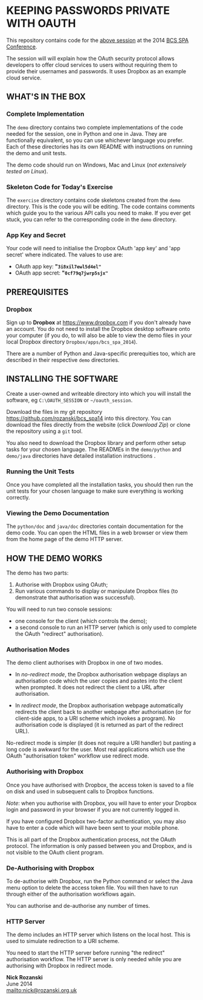# KEEPING PASSWORDS PRIVATE WITH OAUTH
This repository contains code for the [above session](http://spaconference.org/spa2014/sessions/session576.html)
at the 2014 [BCS SPA Conference](http://www.spaconference.org/spa2014/).

The session will will explain how the OAuth security protocol allows
developers to offer cloud services to users without requiring them
to provide their usernames and passwords.
It uses Dropbox as an example cloud service.

## WHAT'S IN THE BOX
### Complete Implementation
The `demo` directory contains two complete implementations of the code needed for the session, one in Python and one in Java.
They are functionally equivalent, so you can use whichever language you prefer.
Each of these directories has its own README with instructions on running the demo and unit tests.

The demo code should run on Windows, Mac and Linux (_not extensively tested on Linux_).

### Skeleton Code for Today's Exercise
The `exercise` directory contains code skeletons created from the `demo` directory.
This is the code you will be editing.
The code contains comments which guide you to the various API calls you need to make.
If you ever get stuck, you can refer to the corresponding code in the `demo` directory.

### App Key and Secret
Your code will need to initialise the Dropbox OAuth 'app key' and 'app secret' where indicated.
The values to use are:

- OAuth app key: __"`3i8xil7ewl5d4el"`__
- OAuth app secret: __"`0cf79q7jwrp5sjx"`__

## PREREQUISITES
### Dropbox
Sign up to **Dropbox** at <https://www.dropbox.com> if you don't already have an account.
You do not need to install the Dropbox desktop software onto your computer
(if you do, to will also be able to view the demo files in your local Dropbox directory `Dropbox/apps/bcs_spa_2014`).

There are a number of Python and Java-specific prerequities too, which are described in their respective `demo` directories.

## INSTALLING THE SOFTWARE
Create a user-owned and writeable directory into which you will install the software,
eg `C:\OAUTH_SESSION` or `~/oauth_session`.

Download the files in my git repository <https://github.com/rozanski/bcs_spa14> into this directory.
You can download the files directly from the website (click _Download Zip_) or clone the repository using a `git` tool.

You also need to download the Dropbox library and perform other setup tasks for your chosen language.
The READMEs in the `demo/python` and `demo/java` directories have detailed installation instructions .

### Running the Unit Tests
Once you have completed all the installation tasks,
you should then run the unit tests for your chosen language to make sure everything is working correctly.

### Viewing the Demo Documentation
The `python/doc` and `java/doc` directories contain documentation for the demo code.
You can open the HTML files in a web browser or view them from the home page of the demo HTTP server.

## HOW THE DEMO WORKS
The demo has two parts:

1. Authorise with Dropbox using OAuth;
1. Run various commands to display or manipulate Dropbox files (to demonstrate that
authorisation was successful).

You will need to run two console sessions:

- one console for the client (which controls the demo);
- a second console to run an HTTP server (which is only used to complete the OAuth "redirect" authorisation).

### Authorisation Modes
The demo client authorises with Dropbox in one of two modes.

- In _no-redirect mode_, the Dropbox authorisation webpage displays an authorisation code
which the user copies and pastes into the client when prompted.
It does not redirect the client to a URL after authorisation.

- In _redirect mode_, the Dropbox authorisation webpage automatically redirects the client
back to another webpage after authorisation (or for client-side apps, to a URI scheme which invokes a program).
No authorisation code is displayed (it is returned as part of the redirect URL).

No-redirect mode is simpler (it does not require a URI handler) but pasting a long code is awkward for the user.
Most real applications which use the OAuth "authorisation token" workflow use redirect mode.

### Authorising with Dropbox
Once you have authorised with Dropbox, the access token is saved to a file on disk
and used in subsequent calls to Dropbox functions.

_Note_: when you authorise with Dropbox,
you will have to enter your Dropbox login and password in your browser if you are not currently logged in.

If you have configured Dropbox two-factor authentication, you may also have to enter a code
which will have been sent to your mobile phone.

This is all part of the Dropbox authentication process, not the OAuth protocol.
The information is only passed between you and Dropbox, and is not visible to the OAuth client program.

### De-Authorising with Dropbox
To de-authorise with Dropbox, run the Python command or select the Java menu option to delete the access token file.
You will then have to run through either of the authorisation workflows again.

You can authorise and de-authorise any number of times.

### HTTP Server
The demo includes an HTTP server which listens on the local host.
This is used to simulate redirection to a URI scheme.

You need to start the HTTP server before running "the redirect" authorisation workflow.
The HTTP server is only needed while you are authorising with Dropbox in redirect mode.

__Nick Rozanski__    
June 2014    
<mailto:nick@rozanski.org.uk>    


